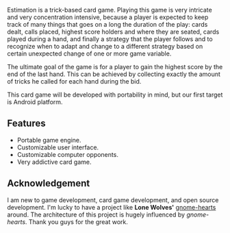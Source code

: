 Estimation is a trick-based card game. Playing this game is very intricate and very concentration intensive, because a player is expected to keep track of many things that goes on a long the duration of the play: cards dealt, calls placed, highest score holders and where they are seated, cards played during a hand, and finally a strategy that the player follows and to recognize when to adapt and change to a different strategy based on certain unexpected change of one or more game variable.

The ultimate goal of the game is for a player to gain the highest score by the end of the last hand. This can be achieved by collecting exactly the amount of tricks he called for each hand during the bid.

This card game will be developed with portability in mind, but our first target is Android platform.

## Features ##
  * Portable game engine.
  * Customizable user interface.
  * Customizable computer opponents.
  * Very addictive card game.

## Acknowledgement ##
I am new to game development, card game development, and open source development. I'm lucky to have a project like **Lone Wolves'** [gnome-hearts](http://www.jejik.com/gnome-hearts/) around. The architecture of this project is hugely influenced by _gnome-hearts_. Thank you guys for the great work.